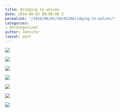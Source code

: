```yaml
---
title: Bridging to wolves
date: 2014-06-02 00:00:00 Z
permalink: "/2014/06/02/2014528bridging-to-wolves/"
categories:
- Uncategorized
author: Jennifer
layout: post
---
```


<div class="image-gallery-wrapper">
  <p>
    <img src="/assets/images/Bridging-to-wolves/2014-05-18+16.52.52.jpg" />
  </p>

  <p>
    <img src="/assets/images/Bridging-to-wolves/2014-05-18+16.16.18.jpg" />
  </p>

  <p>
    <img src="/assets/images/Bridging-to-wolves/2014-05-18+16.53.00.jpg" />
  </p>

  <p>
    <img src="/assets/images/Bridging-to-wolves/2014-05-18+16.54.48.jpg" />
  </p>

  <p>
    <img src="/assets/images/Bridging-to-wolves/2014-05-18+16.55.28.jpg" />
  </p>

  <p>
    <img src="/assets/images/Bridging-to-wolves/2014-05-18+17.02.45.jpg" />
  </p>

  <p>
    <img src="/assets/images/Bridging-to-wolves/2014-05-18+17.05.06.jpg" />
  </p>
</div>
